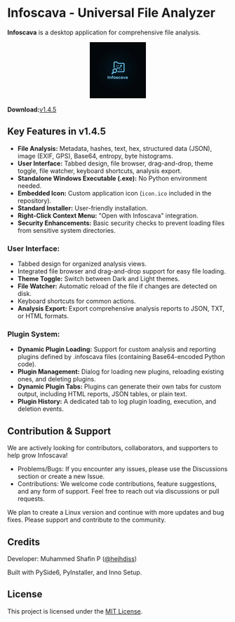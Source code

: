 # Infoscava - Universal File Analyzer

**Infoscava** is a desktop application for comprehensive file analysis.

<p align="center">
  <img src="icon.jpg" width="128" height="128" alt="Infoscava Icon">
</p>

**Download:**[v1.4.5](https://github.com/hejhdiss/Infoscava/releases/tag/v1.4.5)

## Key Features in v1.4.5

- **File Analysis:** Metadata, hashes, text, hex, structured data (JSON), image (EXIF, GPS), Base64, entropy, byte histograms.
- **User Interface:** Tabbed design, file browser, drag-and-drop, theme toggle, file watcher, keyboard shortcuts, analysis export.
- **Standalone Windows Executable (.exe):** No Python environment needed.
- **Embedded Icon:** Custom application icon (`icon.ico` included in the repository).
- **Standard Installer:** User-friendly installation.
- **Right-Click Context Menu:** "Open with Infoscava" integration.
- **Security Enhancements:** Basic security checks to prevent loading files from sensitive system directories.

### User Interface:

- Tabbed design for organized analysis views.
- Integrated file browser and drag-and-drop support for easy file loading.
- **Theme Toggle:** Switch between Dark and Light themes.
- **File Watcher:** Automatic reload of the file if changes are detected on disk.
- Keyboard shortcuts for common actions.
- **Analysis Export:** Export comprehensive analysis reports to JSON, TXT, or HTML formats.

### Plugin System:

- **Dynamic Plugin Loading:** Support for custom analysis and reporting plugins defined by .infoscava files (containing Base64-encoded Python code).
- **Plugin Management:** Dialog for loading new plugins, reloading existing ones, and deleting plugins.
- **Dynamic Plugin Tabs:** Plugins can generate their own tabs for custom output, including HTML reports, JSON tables, or plain text.
- **Plugin History:** A dedicated tab to log plugin loading, execution, and deletion events.

## Contribution & Support

We are actively looking for contributors, collaborators, and supporters to help grow Infoscava!

- Problems/Bugs: If you encounter any issues, please use the Discussions section or create a new Issue.
- Contributions: We welcome code contributions, feature suggestions, and any form of support. Feel free to reach out via discussions or pull requests.

We plan to create a Linux version and continue with more updates and bug fixes. Please support and contribute to the community.

## Credits

Developer: Muhammed Shafin P ([@hejhdiss](https://github.com/hejhdiss))

Built with PySide6, PyInstaller, and Inno Setup.

## License

This project is licensed under the [MIT License](LICENSE.txt).

